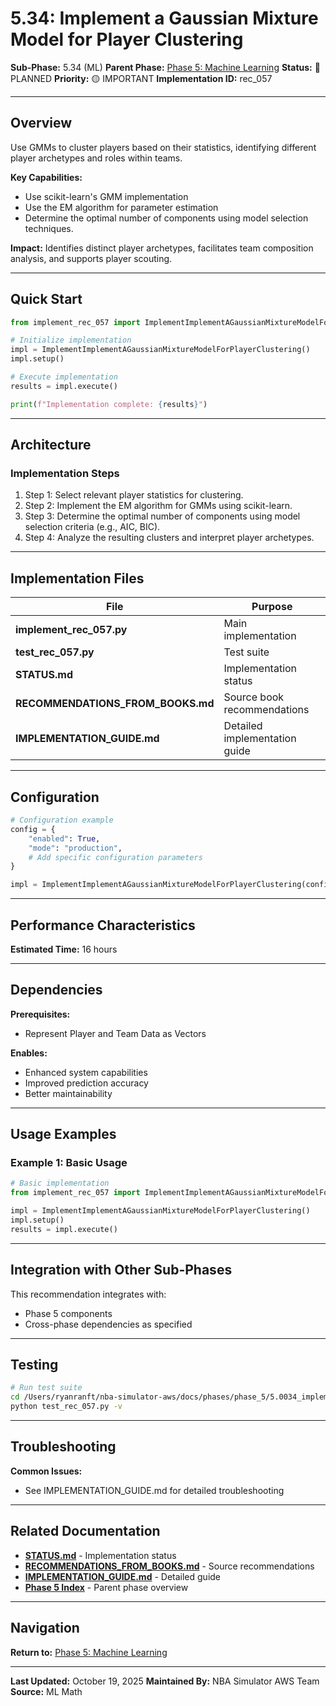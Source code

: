 # 5.34: Implement a Gaussian Mixture Model for Player Clustering

**Sub-Phase:** 5.34 (ML)
**Parent Phase:** [Phase 5: Machine Learning](../PHASE_5_INDEX.md)
**Status:** 🔵 PLANNED
**Priority:** 🟡 IMPORTANT
**Implementation ID:** rec_057

---

## Overview

Use GMMs to cluster players based on their statistics, identifying different player archetypes and roles within teams.

**Key Capabilities:**
- Use scikit-learn's GMM implementation
- Use the EM algorithm for parameter estimation
- Determine the optimal number of components using model selection techniques.

**Impact:**
Identifies distinct player archetypes, facilitates team composition analysis, and supports player scouting.

---

## Quick Start

```python
from implement_rec_057 import ImplementImplementAGaussianMixtureModelForPlayerClustering

# Initialize implementation
impl = ImplementImplementAGaussianMixtureModelForPlayerClustering()
impl.setup()

# Execute implementation
results = impl.execute()

print(f"Implementation complete: {results}")
```

---

## Architecture

### Implementation Steps

1. Step 1: Select relevant player statistics for clustering.
2. Step 2: Implement the EM algorithm for GMMs using scikit-learn.
3. Step 3: Determine the optimal number of components using model selection criteria (e.g., AIC, BIC).
4. Step 4: Analyze the resulting clusters and interpret player archetypes.

---

## Implementation Files

| File | Purpose |
|------|---------|
| **implement_rec_057.py** | Main implementation |
| **test_rec_057.py** | Test suite |
| **STATUS.md** | Implementation status |
| **RECOMMENDATIONS_FROM_BOOKS.md** | Source book recommendations |
| **IMPLEMENTATION_GUIDE.md** | Detailed implementation guide |

---

## Configuration

```python
# Configuration example
config = {
    "enabled": True,
    "mode": "production",
    # Add specific configuration parameters
}

impl = ImplementImplementAGaussianMixtureModelForPlayerClustering(config=config)
```

---

## Performance Characteristics

**Estimated Time:** 16 hours

---

## Dependencies

**Prerequisites:**
- Represent Player and Team Data as Vectors

**Enables:**
- Enhanced system capabilities
- Improved prediction accuracy
- Better maintainability

---

## Usage Examples

### Example 1: Basic Usage

```python
# Basic implementation
from implement_rec_057 import ImplementImplementAGaussianMixtureModelForPlayerClustering

impl = ImplementImplementAGaussianMixtureModelForPlayerClustering()
impl.setup()
results = impl.execute()
```

---

## Integration with Other Sub-Phases

This recommendation integrates with:
- Phase 5 components
- Cross-phase dependencies as specified

---

## Testing

```bash
# Run test suite
cd /Users/ryanranft/nba-simulator-aws/docs/phases/phase_5/5.0034_implement_a_gaussian_mixture_model_for_player_clustering
python test_rec_057.py -v
```

---

## Troubleshooting

**Common Issues:**
- See IMPLEMENTATION_GUIDE.md for detailed troubleshooting

---

## Related Documentation

- **[STATUS.md](STATUS.md)** - Implementation status
- **[RECOMMENDATIONS_FROM_BOOKS.md](RECOMMENDATIONS_FROM_BOOKS.md)** - Source recommendations
- **[IMPLEMENTATION_GUIDE.md](IMPLEMENTATION_GUIDE.md)** - Detailed guide
- **[Phase 5 Index](../PHASE_5_INDEX.md)** - Parent phase overview

---

## Navigation

**Return to:** [Phase 5: Machine Learning](../PHASE_5_INDEX.md)

---

**Last Updated:** October 19, 2025
**Maintained By:** NBA Simulator AWS Team
**Source:** ML Math
